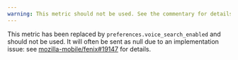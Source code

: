 ```yaml
---
warning: This metric should not be used. See the commentary for details.
---
```

This metric has been replaced by `preferences.voice_search_enabled` and should not be used.
It will often be sent as null due to an implementation issue: see [mozilla-mobile/fenix#19147](https://github.com/mozilla-mobile/fenix/issues/19147) for details.
